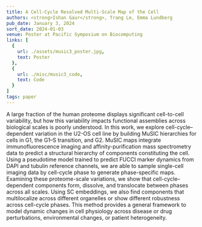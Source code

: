 ```yaml
---
title: A Cell-Cycle Resolved Multi-Scale Map of the Cell
authors: <strong>Ishan Gaur</strong>, Trang Le, Emma Lundberg
pub_date: January 3, 2024
sort_date: 2024-01-03
venue: Poster at Pacific Symposium on Biocomputing
links: [
  {
    url: ./assets/music3_poster.jpg,
    text: Poster
  },
  {
    url: ./misc/music3_code,
    text: Code
  }
]
tags: paper
---
```

A large fraction of the human proteome displays significant cell-to-cell variability, but how this variability impacts functional assemblies across biological scales is poorly understood. In this work, we explore cell-cycle–dependent variation in the U2-OS cell line by building MuSIC hierarchies for cells in G1, the G1–S transition, and G2. MuSIC maps integrate immunofluorescence imaging and affinity-purification mass spectrometry data to predict a structural hierarchy of components constituting the cell. Using a pseudotime model trained to predict FUCCI marker dynamics from DAPI and tubulin reference channels, we are able to sample single-cell imaging data by cell-cycle phase to generate phase-specific maps. Examining these proteome-scale variations, we show that cell-cycle–dependent components form, dissolve, and translocate between phases across all scales. Using SC embeddings, we also find components that multilocalize across different organelles or show different robustness across cell-cycle phases. This method provides a general framework to model dynamic changes in cell physiology across disease or drug perturbations, environmental changes, or patient heterogeneity.
